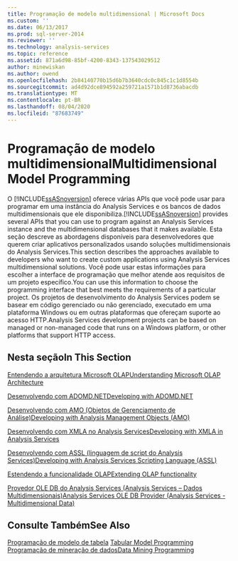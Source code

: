 ```yaml
---
title: Programação de modelo multidimensional | Microsoft Docs
ms.custom: ''
ms.date: 06/13/2017
ms.prod: sql-server-2014
ms.reviewer: ''
ms.technology: analysis-services
ms.topic: reference
ms.assetid: 871a6d98-85bf-4200-8343-137543029512
author: minewiskan
ms.author: owend
ms.openlocfilehash: 2b84140770b15d6b7b3640cdc0c845c1c1d8554b
ms.sourcegitcommit: ad4d92dce894592a259721a1571b1d8736abacdb
ms.translationtype: MT
ms.contentlocale: pt-BR
ms.lasthandoff: 08/04/2020
ms.locfileid: "87683749"
---
```

# <a name="multidimensional-model-programming"></a><span data-ttu-id="2db0d-102">Programação de modelo multidimensional</span><span class="sxs-lookup"><span data-stu-id="2db0d-102">Multidimensional Model Programming</span></span>
  <span data-ttu-id="2db0d-103">O [!INCLUDE[ssASnoversion](../../includes/ssasnoversion-md.md)] oferece várias APIs que você pode usar para programar em uma instância do Analysis Services e os bancos de dados multidimensionais que ele disponibiliza.</span><span class="sxs-lookup"><span data-stu-id="2db0d-103">[!INCLUDE[ssASnoversion](../../includes/ssasnoversion-md.md)] provides several APIs that you can use to program against an Analysis Services instance and the multidimensional databases that it makes available.</span></span> <span data-ttu-id="2db0d-104">Esta seção descreve as abordagens disponíveis para desenvolvedores que querem criar aplicativos personalizados usando soluções multidimensionais do Analysis Services.</span><span class="sxs-lookup"><span data-stu-id="2db0d-104">This section describes the approaches available to developers who want to create custom applications using Analysis Services multidimensional solutions.</span></span> <span data-ttu-id="2db0d-105">Você pode usar estas informações para escolher a interface de programação que melhor atende aos requisitos de um projeto específico.</span><span class="sxs-lookup"><span data-stu-id="2db0d-105">You can use this information to choose the programming interface that best meets the requirements of a particular project.</span></span> <span data-ttu-id="2db0d-106">Os projetos de desenvolvimento do Analysis Services podem se basear em código gerenciado ou não gerenciado, executado em uma plataforma Windows ou em outras plataformas que ofereçam suporte ao acesso HTTP.</span><span class="sxs-lookup"><span data-stu-id="2db0d-106">Analysis Services development projects can be based on managed or non-managed code that runs on a Windows platform, or other platforms that support HTTP access.</span></span>  
  
## <a name="in-this-section"></a><span data-ttu-id="2db0d-107">Nesta seção</span><span class="sxs-lookup"><span data-stu-id="2db0d-107">In This Section</span></span>  
 [<span data-ttu-id="2db0d-108">Entendendo a arquitetura Microsoft OLAP</span><span class="sxs-lookup"><span data-stu-id="2db0d-108">Understanding Microsoft OLAP Architecture</span></span>](olap-physical/understanding-microsoft-olap-architecture.md)  
  
 [<span data-ttu-id="2db0d-109">Desenvolvendo com ADOMD.NET</span><span class="sxs-lookup"><span data-stu-id="2db0d-109">Developing with ADOMD.NET</span></span>](https://docs.microsoft.com/bi-reference/adomd/developing-with-adomd-net)  
  
 [<span data-ttu-id="2db0d-110">Desenvolvendo com AMO &#40;Objetos de Gerenciamento de Análise&#41;</span><span class="sxs-lookup"><span data-stu-id="2db0d-110">Developing with Analysis Management Objects &#40;AMO&#41;</span></span>](https://docs.microsoft.com/bi-reference/amo/developing-with-analysis-management-objects-amo)  
  
 [<span data-ttu-id="2db0d-111">Desenvolvendo com XMLA no Analysis Services</span><span class="sxs-lookup"><span data-stu-id="2db0d-111">Developing with XMLA in Analysis Services</span></span>](../multidimensional-models-scripting-language-assl-xmla/developing-with-xmla-in-analysis-services.md)  
  
 [<span data-ttu-id="2db0d-112">Desenvolvendo com ASSL &#40;linguagem de script do Analysis Services&#41;</span><span class="sxs-lookup"><span data-stu-id="2db0d-112">Developing with Analysis Services Scripting Language &#40;ASSL&#41;</span></span>](scripting-language-assl/developing-with-analysis-services-scripting-language-assl.md)  
  
 [<span data-ttu-id="2db0d-113">Estendendo a funcionalidade OLAP</span><span class="sxs-lookup"><span data-stu-id="2db0d-113">Extending OLAP functionality</span></span>](extending-olap/extending-olap-functionality.md)  
  
 [<span data-ttu-id="2db0d-114">Provedor OLE DB do Analysis Services &#40;Analysis Services – Dados Multidimensionais&#41;</span><span class="sxs-lookup"><span data-stu-id="2db0d-114">Analysis Services OLE DB Provider &#40;Analysis Services - Multidimensional Data&#41;</span></span>](../dev-guide/analysis-services-ole-db-provider-analysis-services-multidimensional-data.md)  
  
## <a name="see-also"></a><span data-ttu-id="2db0d-115">Consulte Também</span><span class="sxs-lookup"><span data-stu-id="2db0d-115">See Also</span></span>  
 <span data-ttu-id="2db0d-116">[Programação de modelo de tabela](../tabular-model-programming-compatibility-levels-1050-1103/tabular-model-programming-for-compatibility-levels-1050-through-1103.md) </span><span class="sxs-lookup"><span data-stu-id="2db0d-116">[Tabular Model Programming](../tabular-model-programming-compatibility-levels-1050-1103/tabular-model-programming-for-compatibility-levels-1050-through-1103.md) </span></span>  
 [<span data-ttu-id="2db0d-117">Programação de mineração de dados</span><span class="sxs-lookup"><span data-stu-id="2db0d-117">Data Mining Programming</span></span>](../dev-guide/data-mining-programming.md)  
  
  
